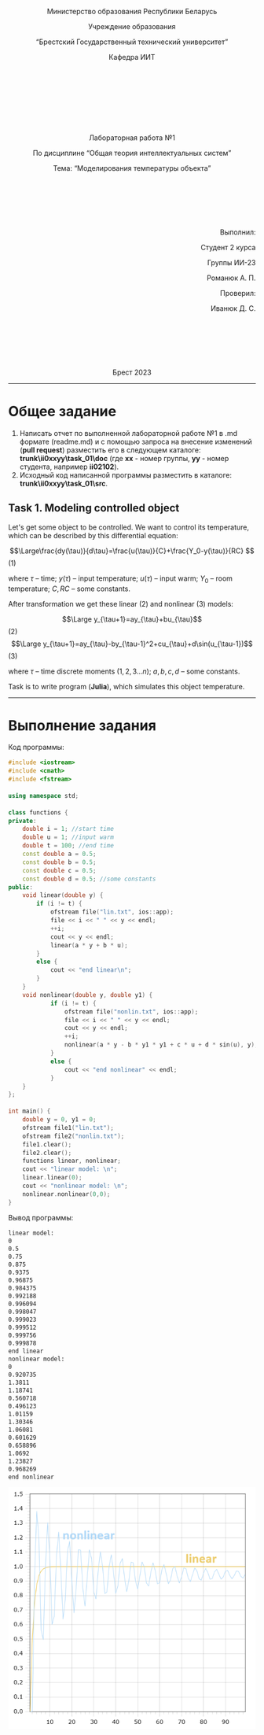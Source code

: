 <p align="center"> Министерство образования Республики Беларусь</p>
<p align="center">Учреждение образования</p>
<p align="center">“Брестский Государственный технический университет”</p>
<p align="center">Кафедра ИИТ</p>
<br><br><br><br><br><br><br>
<p align="center">Лабораторная работа №1</p>
<p align="center">По дисциплине “Общая теория интеллектуальных систем”</p>
<p align="center">Тема: “Моделирования температуры объекта”</p>
<br><br><br><br><br>
<p align="right">Выполнил:</p>
<p align="right">Студент 2 курса</p>
<p align="right">Группы ИИ-23</p>
<p align="right">Романюк А. П.</p>
<p align="right">Проверил:</p>
<p align="right">Иванюк Д. С.</p>
<br><br><br><br><br>
<p align="center">Брест 2023</p>

---

# Общее задание #
1. Написать отчет по выполненной лабораторной работе №1 в .md формате (readme.md) и с помощью запроса на внесение изменений (**pull request**) разместить его в следующем каталоге: **trunk\ii0xxyy\task_01\doc** (где **xx** - номер группы, **yy** - номер студента, например **ii02102**).
2. Исходный код написанной программы разместить в каталоге: **trunk\ii0xxyy\task_01\src**.

## Task 1. Modeling controlled object ##
Let's get some object to be controlled. We want to control its temperature, which can be described by this differential equation:

$$\Large\frac{dy(\tau)}{d\tau}=\frac{u(\tau)}{C}+\frac{Y_0-y(\tau)}{RC} $$ (1)

where $\tau$ – time; $y(\tau)$ – input temperature; $u(\tau)$ – input warm; $Y_0$ – room temperature; $C,RC$ – some constants.

After transformation we get these linear (2) and nonlinear (3) models:

$$\Large y_{\tau+1}=ay_{\tau}+bu_{\tau}$$ (2)
$$\Large y_{\tau+1}=ay_{\tau}-by_{\tau-1}^2+cu_{\tau}+d\sin(u_{\tau-1})$$ (3)

where $\tau$ – time discrete moments ($1,2,3{\dots}n$); $a,b,c,d$ – some constants.

Task is to write program (**Julia**), which simulates this object temperature.

---

# Выполнение задания #

Код программы:
```C++
#include <iostream>
#include <cmath>
#include <fstream>

using namespace std;

class functions {
private:
	double i = 1; //start time
	double u = 1; //input warm
	double t = 100; //end time
	const double a = 0.5;
	const double b = 0.5;
	const double c = 0.5;
	const double d = 0.5; //some constants
public:
	void linear(double y) {
		if (i != t) {
			ofstream file("lin.txt", ios::app);
			file << i << " " << y << endl;
			++i;
			cout << y << endl;
			linear(a * y + b * u);
		}
		else {
			cout << "end linear\n";
		}
	}
	void nonlinear(double y, double y1) {
			if (i != t) {
				ofstream file("nonlin.txt", ios::app);
				file << i << " " << y << endl;
				cout << y << endl;
				++i;
				nonlinear(a * y - b * y1 * y1 + c * u + d * sin(u), y);
			}
			else {
				cout << "end nonlinear" << endl;
			}
	}
};

int main() {
	double y = 0, y1 = 0;
	ofstream file1("lin.txt");
	ofstream file2("nonlin.txt");
	file1.clear();
	file2.clear();
	functions linear, nonlinear;
	cout << "linear model: \n";
	linear.linear(0);
	cout << "nonlinear model: \n";
	nonlinear.nonlinear(0,0);
}
```     

Вывод программы:

    linear model:
    0
    0.5
    0.75
    0.875
    0.9375
    0.96875
    0.984375
    0.992188
    0.996094
    0.998047
    0.999023
    0.999512
    0.999756
    0.999878
    end linear
    nonlinear model:
    0
    0.920735
    1.3811
    1.18741
    0.560718
    0.496123
    1.01159
    1.30346
    1.06081
    0.601629
    0.658896
    1.0692
    1.23827
    0.968269
    end nonlinear
![График моделей с t = 100:](linnonlingraph.png)
